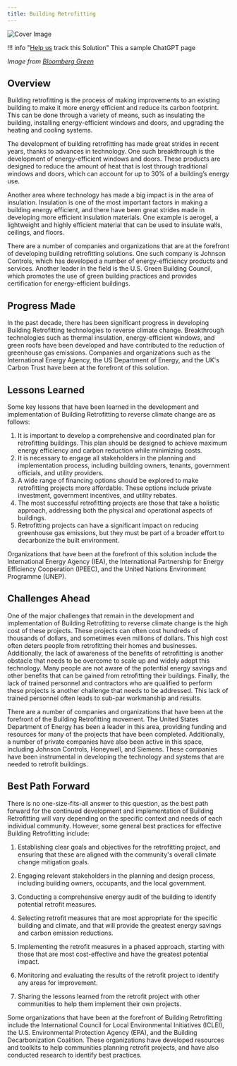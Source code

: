 ```yaml
---
title: Building Retrofitting
---
```


![Cover Image](img/building-retrofitting.jpg)

!!! info "[Help us](../../contribute) track this Solution"
    This a sample ChatGPT page

_Image from [Bloomberg Green](https://www.bloomberg.com/sponsors/jll/seven-ways-to-retrofit/)_

## Overview

Building retrofitting is the process of making improvements to an existing building to make it more energy efficient and reduce its carbon footprint. This can be done through a variety of means, such as insulating the building, installing energy-efficient windows and doors, and upgrading the heating and cooling systems.

The development of building retrofitting has made great strides in recent years, thanks to advances in technology. One such breakthrough is the development of energy-efficient windows and doors. These products are designed to reduce the amount of heat that is lost through traditional windows and doors, which can account for up to 30% of a building’s energy use.

Another area where technology has made a big impact is in the area of insulation. Insulation is one of the most important factors in making a building energy efficient, and there have been great strides made in developing more efficient insulation materials. One example is aerogel, a lightweight and highly efficient material that can be used to insulate walls, ceilings, and floors.

There are a number of companies and organizations that are at the forefront of developing building retrofitting solutions. One such company is Johnson Controls, which has developed a number of energy-efficiency products and services. Another leader in the field is the U.S. Green Building Council, which promotes the use of green building practices and provides certification for energy-efficient buildings.

## Progress Made

In the past decade, there has been significant progress in developing Building Retrofitting technologies to reverse climate change. Breakthrough technologies such as thermal insulation, energy-efficient windows, and green roofs have been developed and have contributed to the reduction of greenhouse gas emissions. Companies and organizations such as the International Energy Agency, the US Department of Energy, and the UK's Carbon Trust have been at the forefront of this solution.

## Lessons Learned

Some key lessons that have been learned in the development and implementation of Building Retrofitting to reverse climate change are as follows: 

1. It is important to develop a comprehensive and coordinated plan for retrofitting buildings. This plan should be designed to achieve maximum energy efficiency and carbon reduction while minimizing costs. 
2. It is necessary to engage all stakeholders in the planning and implementation process, including building owners, tenants, government officials, and utility providers. 
3. A wide range of financing options should be explored to make retrofitting projects more affordable. These options include private investment, government incentives, and utility rebates. 
4. The most successful retrofitting projects are those that take a holistic approach, addressing both the physical and operational aspects of buildings. 
5. Retrofitting projects can have a significant impact on reducing greenhouse gas emissions, but they must be part of a broader effort to decarbonize the built environment.

Organizations that have been at the forefront of this solution include the International Energy Agency (IEA), the International Partnership for Energy Efficiency Cooperation (IPEEC), and the United Nations Environment Programme (UNEP).

## Challenges Ahead

One of the major challenges that remain in the development and implementation of Building Retrofitting to reverse climate change is the high cost of these projects. These projects can often cost hundreds of thousands of dollars, and sometimes even millions of dollars. This high cost often deters people from retrofitting their homes and businesses. Additionally, the lack of awareness of the benefits of retrofitting is another obstacle that needs to be overcome to scale up and widely adopt this technology. Many people are not aware of the potential energy savings and other benefits that can be gained from retrofitting their buildings. Finally, the lack of trained personnel and contractors who are qualified to perform these projects is another challenge that needs to be addressed. This lack of trained personnel often leads to sub-par workmanship and results.

There are a number of companies and organizations that have been at the forefront of the Building Retrofitting movement. The United States Department of Energy has been a leader in this area, providing funding and resources for many of the projects that have been completed. Additionally, a number of private companies have also been active in this space, including Johnson Controls, Honeywell, and Siemens. These companies have been instrumental in developing the technology and systems that are needed to retrofit buildings.

## Best Path Forward

There is no one-size-fits-all answer to this question, as the best path forward for the continued development and implementation of Building Retrofitting will vary depending on the specific context and needs of each individual community. However, some general best practices for effective Building Retrofitting include:

1. Establishing clear goals and objectives for the retrofitting project, and ensuring that these are aligned with the community's overall climate change mitigation goals.

2. Engaging relevant stakeholders in the planning and design process, including building owners, occupants, and the local government.

3. Conducting a comprehensive energy audit of the building to identify potential retrofit measures.

4. Selecting retrofit measures that are most appropriate for the specific building and climate, and that will provide the greatest energy savings and carbon emission reductions.

5. Implementing the retrofit measures in a phased approach, starting with those that are most cost-effective and have the greatest potential impact.

6. Monitoring and evaluating the results of the retrofit project to identify any areas for improvement.

7. Sharing the lessons learned from the retrofit project with other communities to help them implement their own projects.

Some organizations that have been at the forefront of Building Retrofitting include the International Council for Local Environmental Initiatives (ICLEI), the U.S. Environmental Protection Agency (EPA), and the Building Decarbonization Coalition. These organizations have developed resources and toolkits to help communities planning retrofit projects, and have also conducted research to identify best practices.
